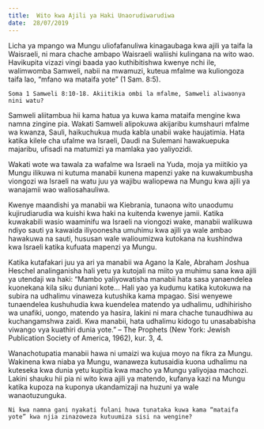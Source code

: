 ```yaml
---
title:  Wito kwa Ajili ya Haki Unaorudiwarudiwa
date:  28/07/2019
---
```


Licha ya mpango wa Mungu uliofafanuliwa kinagaubaga kwa ajili ya taifa la Waisraeli, ni mara chache ambapo Waisraeli waliishi kulingana na wito wao. Havikupita vizazi vingi baada yao kuthibitishwa kwenye nchi ile, walimwomba Samweli, nabii na mwamuzi, kuteua mfalme wa kuliongoza taifa lao, “mfano wa mataifa yote” (1 Sam. 8:5).

`Soma 1 Samweli 8:10-18. Akiitikia ombi la mfalme, Samweli aliwaonya nini watu?`

Samweli aliitambua hii kama hatua ya kuwa kama mataifa mengine kwa namna zingine pia. Wakati Samweli alipokuwa akijaribu kumshauri mfalme wa kwanza, Sauli, haikuchukua muda kabla unabii wake haujatimia. Hata katika kilele cha ufalme wa Israeli, Daudi na Sulemani hawakuepuka majaribu, ufisadi na matumizi ya mamlaka yao yaliyozidi.

Wakati wote wa tawala za wafalme wa Israeli na Yuda, moja ya miitikio ya Mungu ilikuwa ni kutuma manabii kunena mapenzi yake na kuwakumbusha viongozi wa Israeli na watu juu ya wajibu waliopewa na Mungu kwa ajili ya wanajamii wao waliosahauliwa.

Kwenye maandishi ya manabii wa Kiebrania, tunaona wito unaodumu kujirudiarudia wa kuishi kwa haki na kuitenda kwenye jamii. Katika kuwakabili wasio waaminifu wa Israeli na viongozi wake, manabii walikuwa ndiyo sauti ya kawaida iliyoonesha umuhimu kwa ajili ya wale ambao hawakuwa na sauti, hususan wale walioumizwa kutokana na kushindwa kwa Israeli katika kufuata mapenzi ya Mungu.

Katika kutafakari juu ya ari ya manabii wa Agano la Kale, Abraham Joshua Heschel analinganisha hali yetu ya kutojali na miito ya muhimu sana kwa ajili ya utendaji wa haki: “Mambo yaliyowatisha manabii hata sasa yanaendelea kuonekana kila siku duniani kote… Hali yao ya kudumu katika kutokuwa na subira na udhalimu vinaweza kutushika kama mpagao. Sisi wenyewe tunaendelea kushuhudia kwa kuendelea matendo ya udhalimu, udhihirisho wa unafiki, uongo, matendo ya hasira, lakini ni mara chache tunaudhiwa au kuchangamshwa zaidi. Kwa manabii, hata udhalimu kidogo tu unasababisha viwango vya kuathiri dunia yote.” – The Prophets (New York: Jewish Publication Society of America, 1962), kur. 3, 4.

Wanachotupatia manabii hawa ni umaizi wa kujua moyo na fikra za Mungu. Wakinena kwa niaba ya Mungu, wanaweza kutusaidia kuona udhalimu na kuteseka kwa dunia yetu kupitia kwa macho ya Mungu yaliyojaa machozi. Lakini shauku hii pia ni wito kwa ajili ya matendo, kufanya kazi na Mungu katika kupoza na kuponya ukandamizaji na huzuni ya wale wanaotuzunguka.

`Ni kwa namna gani nyakati fulani huwa tunataka kuwa kama “mataifa yote” kwa njia zinazoweza kutuumiza sisi na wengine?`